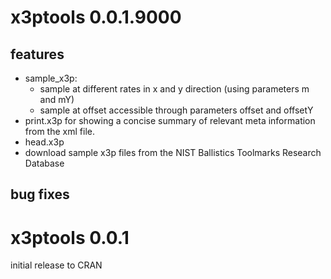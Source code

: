 # x3ptools 0.0.1.9000

## features

- sample_x3p: 
    - sample at different rates in x and y direction (using parameters m and mY)
    - sample at offset accessible through parameters offset and offsetY
- print.x3p for showing a concise summary of relevant meta information from the xml file. 
- head.x3p
- download sample x3p files from the NIST Ballistics Toolmarks Research Database

## bug fixes

# x3ptools 0.0.1

initial release to CRAN
